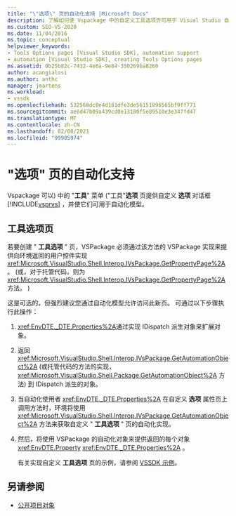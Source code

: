 ```yaml
---
title: "\"选项\" 页的自动化支持 |Microsoft Docs"
description: 了解如何使 Vspackage 中的自定义工具选项页可用于 Visual Studio 自动化模型。
ms.custom: SEO-VS-2020
ms.date: 11/04/2016
ms.topic: conceptual
helpviewer_keywords:
- Tools Options pages [Visual Studio SDK], automation support
- automation [Visual Studio SDK], creating Tools Options pages
ms.assetid: 0b25b82c-7432-4e0a-9e84-350269ba8260
author: acangialosi
ms.author: anthc
manager: jmartens
ms.workload:
- vssdk
ms.openlocfilehash: 532568dc0e4d181dfe3de56151096565bf9ff771
ms.sourcegitcommit: ae6d47b09a439cd0e13180f5e89510e3e347fd47
ms.translationtype: MT
ms.contentlocale: zh-CN
ms.lasthandoff: 02/08/2021
ms.locfileid: "99905974"
---
```

# <a name="automation-support-for-options-pages"></a>"选项" 页的自动化支持
Vspackage 可以) 中的 "**工具**" 菜单 ("工具"**选项** 页提供自定义 **选项** 对话框 [!INCLUDE[vsprvs](../../code-quality/includes/vsprvs_md.md)] ，并使它们可用于自动化模型。

## <a name="tools-options-pages"></a>工具选项页
 若要创建 " **工具选项** " 页，VSPackage 必须通过该方法的 VSPackage 实现来提供向环境返回的用户控件实现 <xref:Microsoft.VisualStudio.Shell.Interop.IVsPackage.GetPropertyPage%2A> 。  (或，对于托管代码，则为 <xref:Microsoft.VisualStudio.Shell.Interop.IVsPackage.GetPropertyPage%2A> 方法。 ) 

 这是可选的，但强烈建议您通过自动化模型允许访问此新页。 可通过以下步骤执行此操作：

1. <xref:EnvDTE._DTE.Properties%2A>通过实现 IDispatch 派生对象来扩展对象。

2. 返回 <xref:Microsoft.VisualStudio.Shell.Interop.IVsPackage.GetAutomationObject%2A> (或托管代码的方法的实现， <xref:Microsoft.VisualStudio.Shell.Package.GetAutomationObject%2A> 方法) 到 IDispatch 派生的对象。

3. 当自动化使用者 <xref:EnvDTE._DTE.Properties%2A> 在自定义 **选项** 属性页上调用方法时，环境将使用 <xref:Microsoft.VisualStudio.Shell.Interop.IVsPackage.GetAutomationObject%2A> 方法来获取自定义 " **工具选项** " 页的自动化实现。

4. 然后，将使用 VSPackage 的自动化对象来提供返回的每个对象 <xref:EnvDTE.Property> <xref:EnvDTE._DTE.Properties%2A> 。

   有关实现自定义 **工具选项** 页的示例，请参阅 [VSSDK 示例](https://github.com/Microsoft/VSSDK-Extensibility-Samples)。

## <a name="see-also"></a>另请参阅
- [公开项目对象](../../extensibility/internals/exposing-project-objects.md)
